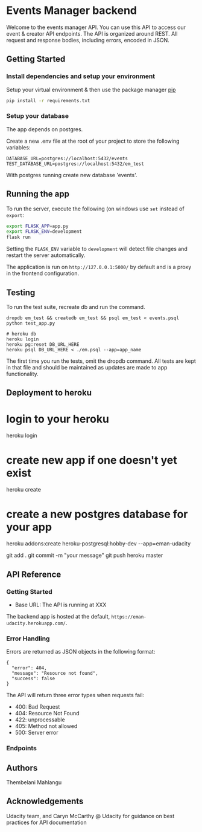 # Events Manager backendWelcome to the events manager API. You can use this API to access our event & creator API endpoints.The API is organized around REST. All request and response bodies, including errors, encoded in JSON.## Getting Started### Install dependencies and setup your environmentSetup your virtual environment & then use the package manager [pip](https://pip.pypa.io/en/stable/)```bashpip install -r requirements.txt```### Setup your databaseThe app depends on postgres.Create a new .env file at the root of your project to store the following variables:```DATABASE_URL=postgres://localhost:5432/eventsTEST_DATABASE_URL=postgres://localhost:5432/em_test```With postgres running create new database 'events'.## Running the appTo run the server, execute the following (on windows use `set` instead of `export`:```bashexport FLASK_APP=app.pyexport FLASK_ENV=developmentflask run```Setting the `FLASK_ENV` variable to `development` will detect file changes and restart the server automatically.The application is run on `http://127.0.0.1:5000/` by default and is a proxy in the frontend configuration. ## TestingTo run the test suite, recreate db and run the command.```dropdb em_test && createdb em_test && psql em_test < events.psqlpython test_app.py# heroku dbheroku loginheroku pg:reset DB_URL_HEREheroku psql DB_URL_HERE < ./em.psql --app=app_name```The first time you run the tests, omit the dropdb command. All tests are kept in that file and should be maintained as updates are made to app functionality. ## Deployment to heroku# login to your herokuheroku login# create new app if one doesn't yet existheroku create# create a new postgres database for your appheroku addons:create heroku-postgresql:hobby-dev --app=eman-udacitygit add .git commit -m "your message"git push heroku master## API Reference### Getting Started- Base URL: The API is running at XXX  The backend app is hosted at the default, `https://eman-udacity.herokuapp.com/`.### Error HandlingErrors are returned as JSON objects in the following format:```{  "error": 404,  "message": "Resource not found",  "success": false}```The API will return three error types when requests fail:- 400: Bad Request- 404: Resource Not Found- 422: unprocessable - 405: Method not allowed- 500: Server error### Endpoints ## AuthorsThembelani Mahlangu## Acknowledgements Udacity team, and Caryn McCarthy @ Udacity for guidance on best practices for API documentation